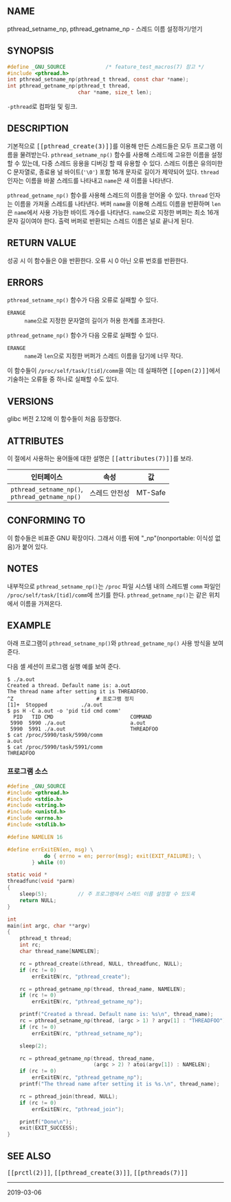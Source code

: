 ## NAME

pthread_setname_np, pthread_getname_np - 스레드 이름 설정하기/얻기

## SYNOPSIS

```c
#define _GNU_SOURCE             /* feature_test_macros(7) 참고 */
#include <pthread.h>
int pthread_setname_np(pthread_t thread, const char *name);
int pthread_getname_np(pthread_t thread,
                       char *name, size_t len);
```

`-pthread`로 컴파일 및 링크.

## DESCRIPTION

기본적으로 <tt>[[pthread_create(3)]]</tt>를 이용해 만든 스레드들은 모두 프로그램 이름을 물려받는다. `pthread_setname_np()` 함수를 사용해 스레드에 고유한 이름을 설정할 수 있는데, 다중 스레드 응용을 디버깅 할 때 유용할 수 있다. 스레드 이름은 유의미한 C 문자열로, 종료용 널 바이트(`'\0'`) 포함 16개 문자로 길이가 제약되어 있다. `thread` 인자는 이름을 바꿀 스레드를 나타내고 `name`은 새 이름을 나타낸다.

`pthread_getname_np()` 함수를 사용해 스레드의 이름을 얻어올 수 있다. `thread` 인자는 이름을 가져올 스레드를 나타낸다. 버퍼 `name`을 이용해 스레드 이름을 반환하며 `len`은 `name`에서 사용 가능한 바이트 개수를 나타낸다. `name`으로 지정한 버퍼는 최소 16개 문자 길이여야 한다. 출력 버퍼로 반환되는 스레드 이름은 널로 끝나게 된다.

## RETURN VALUE

성공 시 이 함수들은 0을 반환한다. 오류 시 0 아닌 오류 번호를 반환한다.

## ERRORS

`pthread_setname_np()` 함수가 다음 오류로 실패할 수 있다.

<dl>
<dt><code>ERANGE</code></dt>
<dd><code>name</code>으로 지정한 문자열의 길이가 허용 한계를 초과한다.</dd>
</dl>

`pthread_getname_np()` 함수가 다음 오류로 실패할 수 있다.

<dl>
<dt><code>ERANGE</code></dt>
<dd><code>name</code>과 <code>len</code>으로 지정한 버퍼가 스레드 이름을 담기에 너무 작다.</dd>
</dl>

이 함수들이 `/proc/self/task/[tid]/comm`을 여는 데 실패하면 <tt>[[open(2)]]</tt>에서 기술하는 오류들 중 하나로 실패할 수도 있다.

## VERSIONS

glibc 버전 2.12에 이 함수들이 처음 등장했다.

## ATTRIBUTES

이 절에서 사용하는 용어들에 대한 설명은 <tt>[[attributes(7)]]</tt>를 보라.

| 인터페이스 | 속성 | 값 |
| --- | --- | --- |
| `pthread_setname_np()`,<br>`pthread_getname_np()` | 스레드 안전성 | MT-Safe |

## CONFORMING TO

이 함수들은 비표준 GNU 확장이다. 그래서 이름 뒤에 "_np"(nonportable: 이식성 없음)가 붙어 있다.

## NOTES

내부적으로 `pthread_setname_np()`는 `/proc` 파일 시스템 내의 스레드별 `comm` 파일인 `/proc/self/task/[tid]/comm`에 쓰기를 한다. `pthread_getname_np()`는 같은 위치에서 이름을 가져온다.

## EXAMPLE

아래 프로그램이 `pthread_setname_np()`와 `pthread_getname_np()` 사용 방식을 보여 준다.

다음 셸 세션이 프로그램 실행 예를 보여 준다.

```
$ ./a.out
Created a thread. Default name is: a.out
The thread name after setting it is THREADFOO.
^Z                           # 프로그램 정지
[1]+  Stopped           ./a.out
$ ps H -C a.out -o 'pid tid cmd comm'
  PID   TID CMD                         COMMAND
 5990  5990 ./a.out                     a.out
 5990  5991 ./a.out                     THREADFOO
$ cat /proc/5990/task/5990/comm
a.out
$ cat /proc/5990/task/5991/comm
THREADFOO
```

### 프로그램 소스

```c
#define _GNU_SOURCE
#include <pthread.h>
#include <stdio.h>
#include <string.h>
#include <unistd.h>
#include <errno.h>
#include <stdlib.h>

#define NAMELEN 16

#define errExitEN(en, msg) \
            do { errno = en; perror(msg); exit(EXIT_FAILURE); \
        } while (0)

static void *
threadfunc(void *parm)
{
    sleep(5);          // 주 프로그램에서 스레드 이름 설정할 수 있도록
    return NULL;
}

int
main(int argc, char **argv)
{
    pthread_t thread;
    int rc;
    char thread_name[NAMELEN];

    rc = pthread_create(&thread, NULL, threadfunc, NULL);
    if (rc != 0)
        errExitEN(rc, "pthread_create");

    rc = pthread_getname_np(thread, thread_name, NAMELEN);
    if (rc != 0)
        errExitEN(rc, "pthread_getname_np");

    printf("Created a thread. Default name is: %s\n", thread_name);
    rc = pthread_setname_np(thread, (argc > 1) ? argv[1] : "THREADFOO");
    if (rc != 0)
        errExitEN(rc, "pthread_setname_np");

    sleep(2);

    rc = pthread_getname_np(thread, thread_name,
                            (argc > 2) ? atoi(argv[1]) : NAMELEN);
    if (rc != 0)
        errExitEN(rc, "pthread_getname_np");
    printf("The thread name after setting it is %s.\n", thread_name);

    rc = pthread_join(thread, NULL);
    if (rc != 0)
        errExitEN(rc, "pthread_join");

    printf("Done\n");
    exit(EXIT_SUCCESS);
}
```

## SEE ALSO

<tt>[[prctl(2)]]</tt>, <tt>[[pthread_create(3)]]</tt>, <tt>[[pthreads(7)]]</tt>

----

2019-03-06
